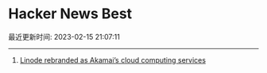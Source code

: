 # Hacker News Best

最近更新时间: 2023-02-15 21:07:11

--- 
1. [Linode rebranded as Akamai’s cloud computing services](https://www.linode.com/blog/linode/a-bold-new-approach-to-the-cloud/) 
